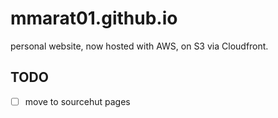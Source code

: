 # mmarat01.github.io
personal website, now hosted with AWS, on S3 via Cloudfront.

## TODO 
- [ ] move to sourcehut pages
